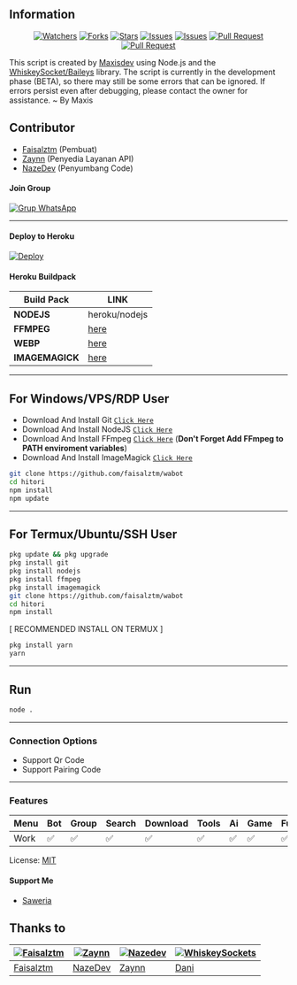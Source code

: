 ## Information

<div align="center">
<a href="https://github.com/faisalztm/wabot/watchers"><img title="Watchers" src="https://img.shields.io/github/watchers/faisalztm/wabot?label=Watchers&color=green&style=flat-square"></a>
<a href="https://github.com/faisalztm/wabot/network/members"><img title="Forks" src="https://img.shields.io/github/forks/faisalztm/wabot?label=Forks&color=blue&style=flat-square"></a>
<a href="https://github.com/faisalztm/wabot/stargazers"><img title="Stars" src="https://img.shields.io/github/stars/faisalztm/wabot?label=Stars&color=yellow&style=flat-square"></a>
<a href="https://github.com/faisalztm/wabot/issues"><img title="Issues" src="https://img.shields.io/github/issues/faisalztm/wabot?label=Issues&color=success&style=flat-square"></a>
<a href="https://github.com/faisalztm/wabot/issues?q=is%3Aissue+is%3Aclosed"><img title="Issues" src="https://img.shields.io/github/issues-closed/faisalztm/wabot?label=Issues&color=red&style=flat-square"></a>
<a href="https://github.com/faisalztm/wabot/pulls"><img title="Pull Request" src="https://img.shields.io/github/issues-pr/faisalztm/wabot?label=PullRequest&color=success&style=flat-square"></a>
<a href="https://github.com/faisalztm/wabot/pulls?q=is%3Apr+is%3Aclosed"><img title="Pull Request" src="https://img.shields.io/github/issues-pr-closed/faisalztm/wabot?label=PullRequest&color=red&style=flat-square"></a>
</div>

This script is created by [Maxisdev](https://github.com/faisalztm) using Node.js and the [WhiskeySocket/Baileys](https://github.com/WhiskeySockets/Baileys) library. The script is currently in the development phase (BETA), so there may still be some errors that can be ignored. If errors persist even after debugging, please contact the owner for assistance. ~ By Maxis

## Contributor

- [Faisalztm](https://github.com/faisalztm) (Pembuat)
- [Zaynn](https://github.com/ZaynRcK) (Penyedia Layanan API)
- [NazeDev](https://github.com/nazedev) (Penyumbang Code)

#### Join Group
[![Grup WhatsApp](https://img.shields.io/badge/WhatsApp%20Group-25D366?style=for-the-badge&logo=whatsapp&logoColor=white)](https://chat.whatsapp.com/BkhzZJ3XwFeKge11Ho90KJ) 

---
#### Deploy to Heroku
[![Deploy](https://www.herokucdn.com/deploy/button.svg)](https://heroku.com/deploy?template=https://github.com/faisalztm/wabot)

#### Heroku Buildpack
| Build Pack | LINK |
|--------|--------|
| **NODEJS** | heroku/nodejs |
| **FFMPEG** | [here](https://github.com/jonathanong/heroku-buildpack-ffmpeg-latest) |
| **WEBP** | [here](https://github.com/clhuang/heroku-buildpack-webp-binaries.git) |
| **IMAGEMAGICK** | [here](https://github.com/DuckyTeam/heroku-buildpack-imagemagick) |

---
## For Windows/VPS/RDP User
* Download And Install Git [`Click Here`](https://git-scm.com/downloads)
* Download And Install NodeJS [`Click Here`](https://nodejs.org/en/download)
* Download And Install FFmpeg [`Click Here`](https://ffmpeg.org/download.html) (**Don't Forget Add FFmpeg to PATH enviroment variables**)
* Download And Install ImageMagick [`Click Here`](https://imagemagick.org/script/download.php)

```bash
git clone https://github.com/faisalztm/wabot
cd hitori
npm install
npm update
```
---
## For Termux/Ubuntu/SSH User
```bash
pkg update && pkg upgrade
pkg install git
pkg install nodejs
pkg install ffmpeg
pkg install imagemagick
git clone https://github.com/faisalztm/wabot
cd hitori
npm install
```

[ RECOMMENDED INSTALL ON TERMUX ]
```bash
pkg install yarn
yarn
```

---

## Run
```bash
node .
```
---

### Connection Options
- Support Qr Code
- Support Pairing Code
---

### Features
| Menu     | Bot | Group | Search | Download | Tools | Ai | Game | Fun | Owner |
| -------- | --- | ----- | ------ | -------- | ----- | -- | ---- | --- | ----- |
| Work     |  ✅  |   ✅   |    ✅    |     ✅     |   ✅   | ✅ |   ✅   |  ✅  |    ✅    |


License: [MIT](https://choosealicense.com/licenses/mit/)

#### Support Me
- [Saweria](https://saweria.co/faisalztm)

## Thanks to

| [![Faisalztm](https://github.com/faisalztm.png?size=100)](https://github.com/faisalztm) | [![Zaynn](https://github.com/ZaynRcK.png?size=100)](https://github.com/ZaynRcK) | [![Nazedev](https://github.com/nazedev.png?size=100)](https://github.com/nazedev) | [![WhiskeySockets](https://github.com/WhiskeySockets.png?size=100)](https://github.com/WhiskeySockets) |
| --- | --- | --- | --- |
| [Faisalztm](https://github.com/faisalztm) | [NazeDev](https://github.com/nazedev) | [Zaynn](https://github.com/ZaynRcK) | [Dani](https://github.com/dani) | [WhiskeySockets](https://github.com/WhiskeySockets) |